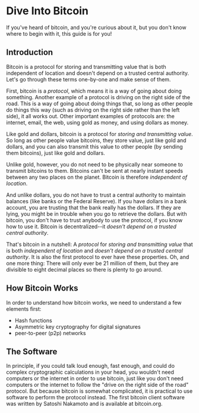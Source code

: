 Dive Into Bitcoin
=================

If you've heard of bitcoin, and you're curious about it, but you don't know where to begin with it, this guide is for you!

Introduction
------------

Bitcoin is a protocol for storing and transmitting value that is both independent of location and doesn't depend on a trusted central authority.
Let's go through these terms one-by-one and make sense of them.

First, bitcoin is a *protocol*, which means it is a way of going about doing something.
Another example of a protocol is driving on the right side of the road.
This is a way of going about doing things that, so long as other people do things this way (such as driving on the right side rather than the left side), it all works out.
Other important examples of protocols are: the internet, email, the web, using gold as money, and using dollars as money.

Like gold and dollars, bitcoin is a protocol for *storing and transmitting value*.
So long as other people value bitcoins, they store value, just like gold and dollars, and you can also transmit this value to other people (by sending them bitcoins), just like gold and dollars.

Unlike gold, however, you do not need to be physically near someone to transmit bitcoins to them. Bitcoins can't be sent at nearly instant speeds between any two places on the planet. Bitcoin is therefore *independent of location*.

And unlike dollars, you do not have to trust a central authority to maintain balances (like banks or the Federal Reserve).
If you have dollars in a bank account, you are trusting that the bank really has the dollars.
If they are lying, you might be in trouble when you go to retrieve the dollars.
But with bitcoin, you don't have to trust anybody to use the protocol, if you know how to use it.
Bitcoin is decentralized--it *doesn't depend on a trusted central authority*.

That's bitcoin in a nutshell:
A *protocol* for *storing and transmitting value* that is both *independent of location* and *doesn't depend on a trusted central authority*.
It is also the first protocol to ever have these properties.
Oh, and one more thing: There will only ever be 21 million of them, but they are divisible to eight decimal places so there is plenty to go around.

How Bitcoin Works
-----------------

In order to understand how bitcoin works, we need to understand a few elements first:
* Hash functions
* Asymmetric key cryptography for digital signatures
* peer-to-peer (p2p) networks

The Software
------------

In principle, if you could talk loud enough, fast enough, and could do complex cryptographic calculations in your head, you wouldn't need computers or the internet in order to use bitcoin, just like you don't need computers or the internet to follow the "drive on the right side of the road" protocol.
But because bitcoin is somewhat complicated, it is practical to use software to perform the protocol instead.
The first bitcoin client software was written by Satoshi Nakamoto and is available at bitcoin.org.

